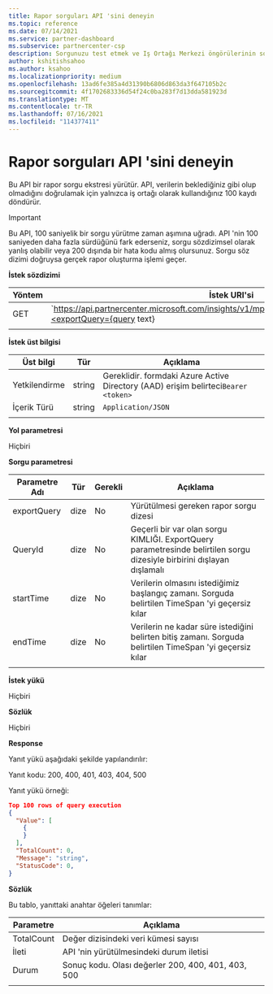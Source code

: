 ```yaml
---
title: Rapor sorguları API 'sini deneyin
ms.topic: reference
ms.date: 07/14/2021
ms.service: partner-dashboard
ms.subservice: partnercenter-csp
description: Sorgunuzu test etmek ve Iş Ortağı Merkezi öngörülerinin sonuçlarını doğrulamak için bu API 'yi kullanın.
author: kshitishsahoo
ms.author: ksahoo
ms.localizationpriority: medium
ms.openlocfilehash: 13ad6fe385a4d31390b6806d863da3f647105b2c
ms.sourcegitcommit: 4f1702683336d54f24c0ba283f7d13dda581923d
ms.translationtype: MT
ms.contentlocale: tr-TR
ms.lasthandoff: 07/16/2021
ms.locfileid: "114377411"
---
```

# <a name="try-report-queries-api"></a>Rapor sorguları API 'sini deneyin

Bu API bir rapor sorgu ekstresi yürütür. API, verilerin beklediğiniz gibi olup olmadığını doğrulamak için yalnızca iş ortağı olarak kullandığınız 100 kaydı döndürür.

> [!IMPORTANT]
> Bu API, 100 saniyelik bir sorgu yürütme zaman aşımına uğradı. API 'nin 100 saniyeden daha fazla sürdüğünü fark ederseniz, sorgu sözdizimsel olarak yanlış olabilir veya 200 dışında bir hata kodu almış olursunuz. Sorgu söz dizimi doğruysa gerçek rapor oluşturma işlemi geçer.

**İstek sözdizimi**

|    Yöntem    |    İstek URI'si    |
|    ----    |    ----    |
|    GET    |    `https://api.partnercenter.microsoft.com/insights/v1/mpn/ScheduledQueries/testQueryResult?<exportQuery={query text}|queryId={queryId}>`    |
|        |        |

**İstek üst bilgisi**

|    Üst bilgi    |    Tür    |    Açıklama    |
|    ----    |    ----    |    ----    |
|    Yetkilendirme    |    string    |    Gereklidir. formdaki Azure Active Directory (AAD) erişim belirteci`Bearer <token>`    |
|    İçerik Türü    |    string    |    `Application/JSON`    |
|        |        |        |

**Yol parametresi**

Hiçbiri

**Sorgu parametresi**

|    Parametre Adı    |    Tür    |    Gerekli    |    Açıklama    |
|    ----    |    ----    |    ----    |    ----    |
|    exportQuery     |    dize    |    No    |    Yürütülmesi gereken rapor sorgu dizesi     |
|    QueryId     |    dize    |    No    |    Geçerli bir var olan sorgu KIMLIĞI. ExportQuery parametresinde belirtilen sorgu dizesiyle birbirini dışlayan dışlamalı    |
|    startTime     |    dize    |    No    |    Verilerin olmasını istediğimiz başlangıç zamanı. Sorguda belirtilen TimeSpan 'yi geçersiz kılar    |
|    endTime     |    dize    |    No    |    Verilerin ne kadar süre istediğini belirten bitiş zamanı. Sorguda belirtilen TimeSpan 'yi geçersiz kılar    |
|        |        |        |        |

**İstek yükü**

Hiçbiri

**Sözlük**

Hiçbiri

**Response**

Yanıt yükü aşağıdaki şekilde yapılandırılır:

Yanıt kodu: 200, 400, 401, 403, 404, 500

Yanıt yükü örneği:

```json
Top 100 rows of query execution 
{ 
  "Value": [ 
    { 
    } 
  ], 
  "TotalCount": 0, 
  "Message": "string", 
  "StatusCode": 0, 
} 
```

**Sözlük**

Bu tablo, yanıttaki anahtar öğeleri tanımlar:

|    Parametre    |    Açıklama    |
|    ----    |    ----    |
|    TotalCount     |    Değer dizisindeki veri kümesi sayısı     |
|    İleti     |    API 'nin yürütülmesindeki durum iletisi     |
|    Durum     |    Sonuç kodu. Olası değerler 200, 400, 401, 403, 500     |
|        |        |
